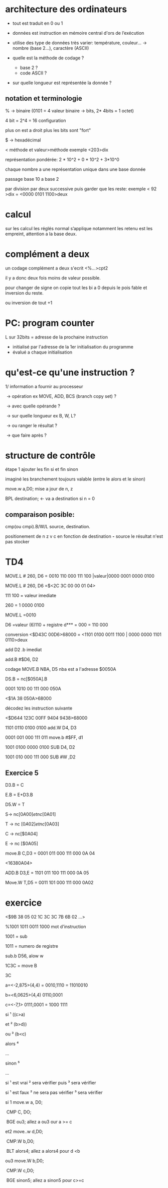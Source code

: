 # architecture des ordinateurs

- tout est traduit en 0 ou 1
- données est instruction en mémoire central d'ors de l’exécution
- utilise des type de données très varier: température, couleur... -> nombre (base 2...), caractère (ASCII)

- quelle est la méthode de codage ?
  - base 2 ?
  - code ASCII ?
- sur quelle longueur est représentée la donnée ?

## notation et terminologie

% -> binaire (0101 = 4 valeur binaire -> bits, 2* 4bits = 1 octet)

4 bit = 2^4 = 16 configuration

plus on est a droit plus les bits sont "fort"



$ -> hexadécimal

< méthode et valeur>méthode exemple <203>dix

représentation pondérée: 2 * 10^2 + 0 * 10^2 + 3*10^0

chaque nombre a une représentation unique dans une base donnée



passage base 10 a base 2

par division par deux successive puis garder que les reste: exemple < 92 >dix = <0000 0101 1100>deux 



# calcul

sur les calcul les réglés normal s’applique notamment les retenu est les empreint, attention a la base deux.



# complément a deux

un codage complément a deux s'ecrit <%...>cpt2

il y a donc deux fois moins de valeur possible.

pour changer de signe on copie tout les bi a 0 depuis le pois fable et inversion du reste.

ou inversion de tout +1



# PC: program counter

L sur 32bits = adresse de la prochaine instruction

- initialisé par l'adresse de la 1er initialisation du programme
- évalué a chaque initialisation



# qu'est-ce qu'une instruction ?

1/ information a fournir au processeur

​	-> opération ex MOVE, ADD, BCS (branch copy set) ?

​	-> avec quelle opérande ?

​	-> sur quelle longueur ex B, W, L?

​	-> ou ranger le résultat ?

​	-> que faire après ?



# structure de contrôle

étape 1 ajouter les fin si et fin sinon

imaginé les branchement toujours valable (entre le alors et le sinon)



move.w a,D0;  mise a jour de n, z

BPL  destination;  <- va a destination si n = 0



## comparaison posible:

cmp(ou cmpi).B/W/L source, destination.

positionement de n z v c en fonction de destination **-** source le résultat n'est pas stocker

# TD4

MOVE.L # 260, D6 = 0010 110 000 111 100 |valeur|0000 0001 0000 0100

MOVE.L # 260, D6 =$<2C 3C 00 00 01 04>

111 100 = valeur imediate

260 = 1 0000 0100

MOVE.L =0010

 D6 =valeur (6)110 + registre d*** = 000 = 110 000



conversion <$D43C 00D6>68000 = <1101 0100 0011 1100 | 0000 0000 1101 0110>deux

add D2 .b imediat 

add.B #$D6, D2



codage MOVE.B NBA, D5 	nba est a l'adresse $0050A

DS.B = nc[$050A].B

0001 1010 00  111 000 050A

<$1A 38 050A>68000



décodez les instruction suivante

<$D644 123C 00FF 9404 9438>68000

1101 0110 0100 0100 add.W D4, D3

0001 001 000 111 011 move.b #$FF, d1 

1001 0100 0000 0100 SUB D4, D2

1001 010 000 111 000 SUB #W ,D2

## Exercice 5 

D3.B = C

E.B = E+D3.B

D5.W = T



S-> nc[$0A00] et nc[$0A01]

T -> nc [$0A02] et nc[$0A03]

C -> nc[$0A04]

E -> nc [$0A05]



move.B C,D3 = 0001 011 000 111 000 0A 04

<16380A04>

ADD.B D3,E = 1101 011 100 111 000 0A 05

Move.W T,D5 = 0011 101 000 111 000 0A02

# exercice

<$9B 38 05 02 1C 3C 3C 7B 6B 02 ...>

%1001 1011 0011 1000 mot d'instruction

1001 = sub

1011 = numero de registre

sub.b D56, alow w



1C3C = move B

3C 



a=<-2,875>(4,4) = 0010,1110 = 11010010 

b=<6,0625>(4,4) 0110,0001

c=<-7,1> 0111,0001 = 1000 1111





si ¹ ((c>a)

et ² (b>d))

ou ³ (b<c)

alors ⁴ 

...

sinon ⁵ 

...



si ¹ est vrai ² sera vérifier puis ³ sera vérifier

si ¹ est faux  ² ne sera pas vérifier ³ sera vérifier



si 1	move.w a, D0;

​		CMP C, DO;

​		BGE ou3;	allez a ou3 our a >= c

et2	move..w d,D0;

​		CMP.W b,D0;

​		BLT alors4; 	allez a alors4 pour d <b

ou3	move.W b,D0;

​		CMP.W c,D0;

​		BGE sinon5; 	allez a sinon5 pour c>=c 